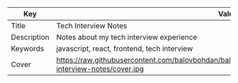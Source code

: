 | Key           | Value                                                                                                                     |
| ------------- | ------------------------------------------------------------------------------------------------------------------------- |
| Title         | Tech Interview Notes                                                                                                      |
| Description   | Notes about my tech interview experience                                                                                  |
| Keywords      | javascript, react, frontend, tech interview                                                                                                       |
| Cover         | https://raw.githubusercontent.com/balovbohdan/balovbohdan.github.io/main/docs/content/blog/tech-interview-notes/cover.jpg |
